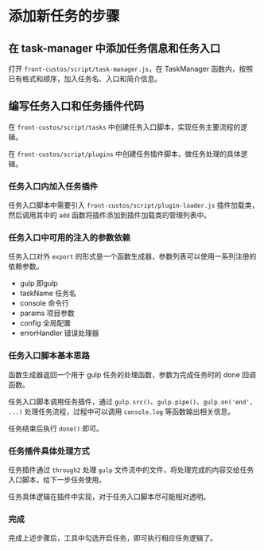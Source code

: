 # 添加新任务的步骤

## 在 task-manager 中添加任务信息和任务入口

打开 `front-custos/script/task-manager.js`，在 TaskManager 函数内，按照已有格式和顺序，加入任务名、入口和简介信息。

## 编写任务入口和任务插件代码

在 `front-custos/script/tasks` 中创建任务入口脚本，实现任务主要流程的逻辑。

在 `front-custos/script/plugins` 中创建任务插件脚本，做任务处理的具体逻辑。

### 任务入口内加入任务插件

任务入口脚本中需要引入 `front-custos/script/plugin-loader.js` 插件加载类，然后调用其中的 `add` 函数将插件添加到插件加载类的管理列表中。

### 任务入口中可用的注入的参数依赖

任务入口对外 `export` 的形式是一个函数生成器，参数列表可以使用一系列注册的依赖参数。

* gulp 即gulp
* taskName 任务名
* console 命令行
* params 项目参数
* config 全局配置
* errorHandler 错误处理器

### 任务入口脚本基本思路

函数生成器返回一个用于 gulp 任务的处理函数，参数为完成任务时的 done 回调函数。

任务入口脚本调用任务插件，通过 `gulp.src()`、`gulp.pipe()`、`gulp.on('end', ...)` 处理任务流程，过程中可以调用 `console.log` 等函数输出相关信息。

任务结束后执行 `done()` 即可。

### 任务插件具体处理方式

任务插件通过 `through2` 处理 `gulp` 文件流中的文件，将处理完成的内容交给任务入口脚本，给下一步任务使用。

任务具体逻辑在插件中实现，对于任务入口脚本尽可能相对透明。

### 完成

完成上述步骤后，工具中勾选开启任务，即可执行相应任务逻辑了。